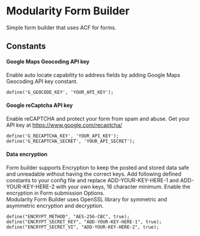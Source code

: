 # Modularity Form Builder

Simple form builder that uses ACF for forms.

## Constants

#### Google Maps Geocoding API key
Enable auto locate capability to address fields by adding Google Maps Geocoding API key constant.

```
define('G_GEOCODE_KEY', 'YOUR_API_KEY');

```

#### Google reCaptcha API key
Enable reCAPTCHA and protect your form from spam and abuse.
Get your API key at https://www.google.com/recaptcha/

```
define('G_RECAPTCHA_KEY', 'YOUR_API_KEY');
define('G_RECAPTCHA_SECRET', 'YOUR_API_SECRET');
```

#### Data encryption
Form builder supports Encryption to keep the posted and stored data safe and unreadable without having the correct keys.
Add following defined constants to your config file and replace ADD-YOUR-KEY-HERE-1 and 
ADD-YOUR-KEY-HERE-2 with your own keys, 16 character minimum. Enable the encryption in Form submission Options.
<br>Modularity Form Builder uses OpenSSL library for symmetric and asymmetric encryption and decryption.
```
define("ENCRYPT_METHOD", "AES-256-CBC", true);
define("ENCRYPT_SECRET_KEY", "ADD-YOUR-KEY-HERE-1", true);
define("ENCRYPT_SECRET_VI", "ADD-YOUR-KEY-HERE-2", true);
```